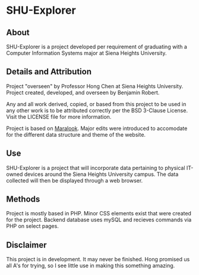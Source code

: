 # SHU-Explorer
## About
SHU-Explorer is a project developed per requirement of graduating with a Computer Information Systems major at Siena Heights University.

## Details and Attribution
Project "overseen" by Professor Hong Chen at Siena Heights University.
Project created, developed, and overseen by Benjamin Robert.

Any and all work derived, copied, or based from this project to be used in any other work is to be attributed correctly per the BSD 3-Clause License. Visit the LICENSE file for more information.

Project is based on <a href="https://github.com/applessmillion/maralook">Maralook</a>. Major edits were introduced to accomodate for the different data structure and theme of the website.

## Use
SHU-Explorer is a project that will incorporate data pertaining to physical IT-owned devices around the Siena Heights University campus. The data collected will then be displayed through a web browser. 

## Methods
Project is mostly based in PHP. Minor CSS elements exist that were created for the project. Backend database uses mySQL and recieves commands via PHP on select pages. 

## Disclaimer
This project is in development. It may never be finished. Hong promised us all A's for trying, so I see little use in making this something amazing.
